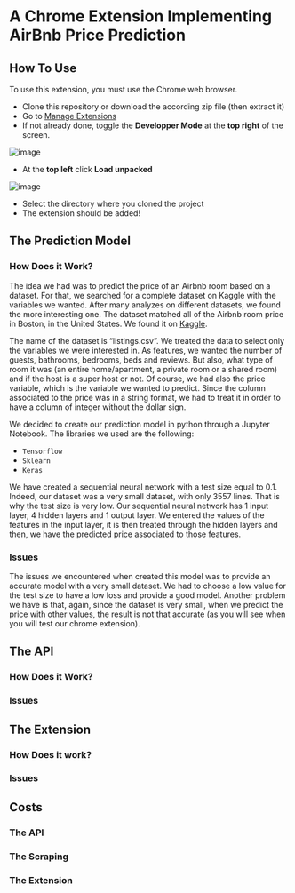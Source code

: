 # A Chrome Extension Implementing AirBnb Price Prediction

## How To Use
To use this extension, you must use the Chrome web browser. 
- Clone this repository or download the according zip file (then extract it)
- Go to [Manage Extensions](chrome://extensions/)
- If not already done, toggle the **Developper Mode** at the **top right** of the screen.

![image](https://user-images.githubusercontent.com/60437222/144077044-cff07051-284d-4d59-8bd7-eea073c4ba1d.png)

- At the **top left** click **Load unpacked**

![image](https://user-images.githubusercontent.com/60437222/144077906-c48f1aee-3290-446f-8985-f9510b64d43d.png)

- Select the directory where you cloned the project
- The extension should be added!

## The Prediction Model
### How Does it Work?

The idea we had was to predict the price of an Airbnb room based on a dataset. For that, we searched for a complete dataset on Kaggle with the variables we wanted. After many analyzes on different datasets, we found the more interesting one. The dataset matched all of the Airbnb room price in Boston, in the United States. We found it on [Kaggle](https://www.kaggle.com/airbnb/boston?select=listings.csv).

The name of the dataset is “listings.csv”. We treated the data to select only the variables we were interested in. As features, we wanted the number of guests, bathrooms, bedrooms, beds and reviews. But also, what type of room it was (an entire home/apartment, a private room or a shared room) and if the host is a super host or not. Of course, we had also the price variable, which is the variable we wanted to predict. Since the column associated to the price was in a string format, we had to treat it in order to have a column of integer without the dollar sign. 

We decided to create our prediction model in python through a Jupyter Notebook. The libraries we used are the following: 
  -	`Tensorflow`
  -	`Sklearn` 
  -	`Keras`

We have created a sequential neural network with a test size equal to 0.1. Indeed, our dataset was a very small dataset, with only 3557 lines. That is why the test size is very low. Our sequential neural network has 1 input layer, 4 hidden layers and 1 output layer. We entered the values of the features in the input layer, it is then treated through the hidden layers and then, we have the predicted price associated to those features. 


### Issues

The issues we encountered when created this model was to provide an accurate model with a very small dataset. We had to choose a low value for the test size to have a low loss and provide a good model. Another problem we have is that, again, since the dataset is very small, when we predict the price with other values, the result is not that accurate (as you will see when you will test our chrome extension). 

## The API
### How Does it Work?
### Issues

## The Extension
### How Does it work?
### Issues

## Costs
### The API
### The Scraping
### The Extension
